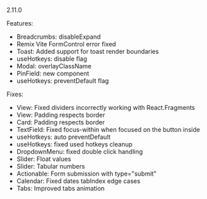 2.11.0

Features:

- Breadcrumbs: disableExpand
- Remix Vite FormControl error fixed
- Toast: Added support for toast render boundaries
- useHotkeys: disable flag
- Modal: overlayClassName
- PinField: new component
- useHotkeys: preventDefault flag

Fixes:

- View: Fixed dividers incorrectly working with React.Fragments
- View: Padding respects border
- Card: Padding respects border
- TextField: Fixed focus-within when focused on the button inside
- useHotkeys: auto preventDefault
- useHotkeys: fixed used hotkeys cleanup
- DropdownMenu: fixed double click handling
- Slider: Float values
- Slider: Tabular numbers
- Actionable: Form submission with type="submit"
- Calendar: Fixed dates tabIndex edge cases
- Tabs: Improved tabs animation

